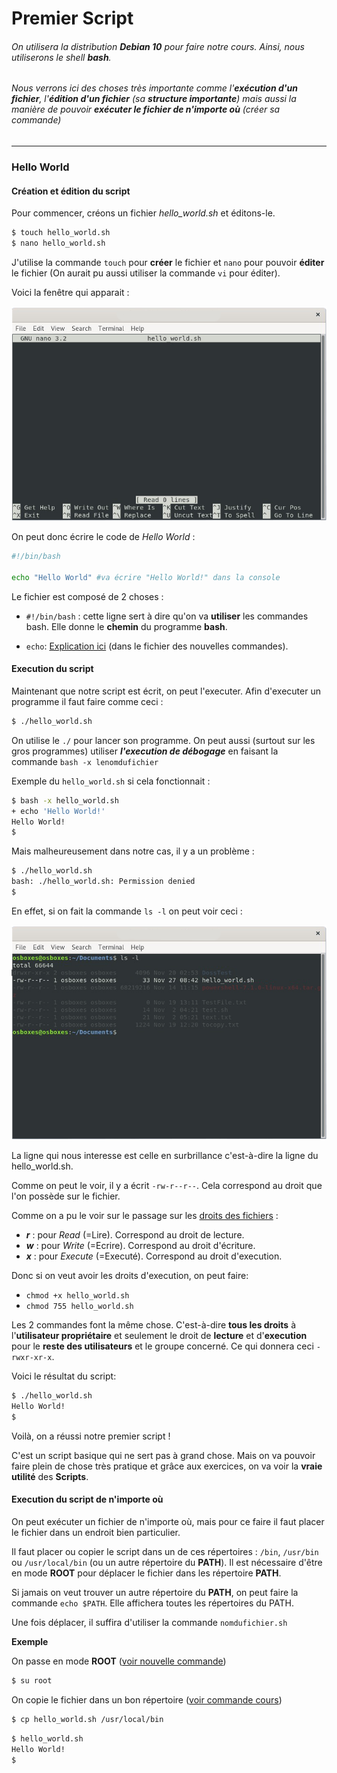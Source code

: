 # Premier Script

###### On utilisera la distribution **Debian 10** pour faire notre cours. Ainsi, nous utiliserons le shell **bash**.

###### Nous verrons ici des choses très importante comme l'**exécution d'un fichier**, l'**édition d'un fichier** (sa **structure importante**) mais aussi la manière de pouvoir **exécuter le fichier de n'importe où** (créer sa commande)
-------

### Hello World

#### Création et édition du script

Pour commencer, créons un fichier *hello_world.sh* et éditons-le.

```bash
$ touch hello_world.sh
$ nano hello_world.sh
```
J'utilise la commande `touch` pour **créer** le fichier et `nano` pour pouvoir **éditer** le fichier (On aurait pu aussi utiliser la commande `vi` pour éditer). 

Voici la fenêtre qui apparait :

![Fenêtre nano](./Ressources/nano_fenetre.png)

On peut donc écrire le code de *Hello World* :

```bash
#!/bin/bash

echo "Hello World" #va écrire "Hello World!" dans la console
```
Le fichier est composé de 2 choses :

- `#!/bin/bash` : cette ligne sert à dire qu'on va **utiliser** les commandes bash. Elle donne le **chemin** du programme **bash**.

- `echo`: [Explication ici](./new_command.md) (dans le fichier des nouvelles commandes).

#### Execution du script

Maintenant que notre script est écrit, on peut l'executer.
Afin d'executer un programme il faut faire comme ceci :
```bash
$ ./hello_world.sh
```
On utilise le ``./`` pour lancer son programme. On peut aussi (surtout sur les gros programmes) utiliser ***l'execution de débogage*** en faisant la commande `bash -x lenomdufichier`

Exemple du ``hello_world.sh`` si cela fonctionnait :

```bash
$ bash -x hello_world.sh
+ echo 'Hello World!'
Hello World!
$
```

Mais malheureusement dans notre cas, il y a un problème :

```bash
$ ./hello_world.sh
bash: ./hello_world.sh: Permission denied
$
```
En effet, si on fait la commande `ls -l` on peut voir ceci :

![ls -l](./Ressources/ls-l.png)

La ligne qui nous interesse est celle en surbrillance c'est-à-dire la ligne du hello_world.sh.

Comme on peut le voir, il y a écrit `-rw-r--r--`. Cela correspond au droit que l'on possède sur le fichier.

Comme on a pu le voir sur le passage sur les [droits des fichiers](https://github.com/kevinniel/resources/blob/master/Cours/linux/droits.md) :

- ***r*** : pour *Read* (=Lire). Correspond au droit de lecture.
- ***w*** : pour *Write* (=Ecrire). Correspond au droit d'écriture.
- ***x*** : pour *Execute* (=Executé). Correspond au droit d'execution.

Donc si on veut avoir les droits d'execution, on peut faire:

- `chmod +x hello_world.sh` 
- `chmod 755 hello_world.sh`

Les 2 commandes font la même chose. C'est-à-dire **tous les droits** à l'**utilisateur propriétaire** et seulement le droit de **lecture** et d'**execution** pour le **reste des utilisateurs** et le groupe concerné. Ce qui donnera ceci `-rwxr-xr-x`.

Voici le résultat du script:

```bash
$ ./hello_world.sh
Hello World!
$
```
Voilà, on a réussi notre premier script ! 

C'est un script basique qui ne sert pas à grand chose. Mais on va pouvoir faire plein de chose très pratique et grâce aux exercices, on va voir la **vraie utilité** des **Scripts**.

#### Execution du script de n'importe où

On peut exécuter un fichier de n'importe où, mais pour ce faire il faut placer le fichier dans un endroit bien particulier.

Il faut placer ou copier le script dans un de ces répertoires : ``/bin``, ``/usr/bin`` ou ``/usr/local/bin`` (ou un autre répertoire du **PATH**). Il est nécessaire d'être en mode **ROOT** pour déplacer le fichier dans les répertoire **PATH**.

Si jamais on veut trouver un autre répertoire du **PATH**, on peut faire la commande `echo $PATH`. Elle affichera toutes les répertoires du PATH.

Une fois déplacer, il suffira d'utiliser la commande `nomdufichier.sh`

**Exemple**

On passe en mode **ROOT** ([voir nouvelle commande](./new_command.md#la-commande-su-root))

```bash
$ su root
```
On copie le fichier dans un bon répertoire ([voir commande cours](https://github.com/kevinniel/resources/blob/master/Cours/linux/commandes_generiques.md))

```bash
$ cp hello_world.sh /usr/local/bin
```

```bash
$ hello_world.sh
Hello World!
$
```